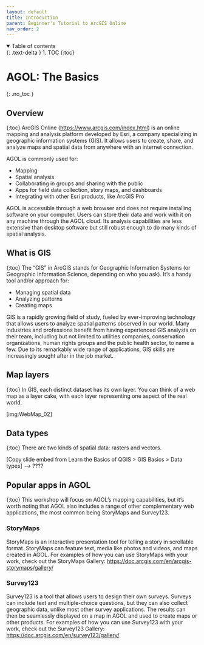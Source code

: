 ```yaml
---
layout: default
title: Introduction
parent: Beginner's Tutorial to ArcGIS Online
nav_order: 2
---
```


<details open markdown="block">
  <summary>
    Table of contents
  </summary>
  {: .text-delta }
1. TOC
{:toc}
</details>

# AGOL: The Basics
{: .no_toc }


## Overview
{:toc}
ArcGIS Online (https://www.arcgis.com/index.html) is an online mapping and analysis platform developed by Esri, a company specializing in geographic information systems (GIS). It allows users to create, share, and analyze maps and spatial data from anywhere with an internet connection.

AGOL is commonly used for:
* Mapping
* Spatial analysis
* Collaborating in groups and sharing with the public
* Apps for field data collection, story maps, and dashboards
* Integrating with other Esri products, like ArcGIS Pro

AGOL is accessible through a web browser and does not require installing software on your computer. Users can store their data and work with it on any machine through the AGOL cloud. Its analysis capabilities are less extensive than desktop software but still robust enough to do many kinds of spatial analysis.

## What is GIS
{:toc}
The “GIS” in ArcGIS stands for Geographic Information Systems (or Geographic Information Science, depending on who you ask). It’s a handy tool and/or approach for:
* Managing spatial data
* Analyzing patterns
* Creating maps

GIS is a rapidly growing field of study, fueled by ever-improving technology that allows users to analyze spatial patterns observed in our world. Many industries and professions benefit from having experienced GIS analysts on their team, including but not limited to utilities companies, conservation organizations, human rights groups and the public health sector, to name a few. Due to its remarkably wide range of applications, GIS skills are increasingly sought after in the job market. 

## Map layers
{:toc}
In GIS, each distinct dataset has its own layer. You can think of a web map as a layer cake, with each layer representing one aspect of the real world.

[img:WebMap_02]

## Data types
{:toc}
There are two kinds of spatial data: rasters and vectors.

[Copy slide embed from Learn the Basics of QGIS > GIS Basics > Data types] --> ???? 

## Popular apps in AGOL
{:toc}
This workshop will focus on AGOL’s mapping capabilities, but it’s worth noting that AGOL also includes a range of other complementary web applications, the most common being StoryMaps and Survey123.

### StoryMaps
StoryMaps is an interactive presentation tool for telling a story in scrollable format. StoryMaps can feature text, media like photos and videos, and maps created in AGOL. For examples of how you can use StoryMaps with your work, check out the StoryMaps Gallery: https://doc.arcgis.com/en/arcgis-storymaps/gallery/

### Survey123
Survey123 is a tool that allows users to design their own surveys. Surveys can include text and multiple-choice questions, but they can also collect geographic data, unlike most other survey applications. The results can then be seamlessly displayed on a map in AGOL and used to create maps or other products. For examples of how you can use Survey123 with your work, check out the Survey123 Gallery: https://doc.arcgis.com/en/survey123/gallery/ 
